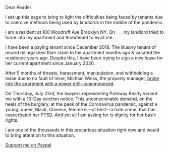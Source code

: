 
Dear Reader

I set up this page to bring to light the difficulties being faced by tenants due to coercive methods being used by landlords in the middle of the pandemic.  

I am a resident at 100 Woodruff Ave Brooklyn NY. On ___ my landlord tried to force into my apartment and threatened to evict me.  

I have been a paying tenant since December 2018. The illusory tenant of record relinquished their claim to the apartment months ago & vacated the residence years ago. Despite this, I have been trying to sign a new lease for her current apartment since January 2020.  

After 5 months of threats, harassment, manipulation, and withholding a lease due to no fault of mine, Michael Weiss, the property manager, [broke into the apartment with a power drill—unannounced](https://www.instagram.com/tv/CDIeVskjie3/?utm_source=ig_web_copy_link).  

On Thursday, July 23rd, the lawyers representing Parkway Realty served me with a 10-Day eviction notice. This unconscionable demand, on the heels of the burglary, at the peak of the Coronavirus pandemic, against a young, queer, Black, Chinese, femme is—at best—a hate crime, that has exacerbated her PTSD. And yet all I am asking for is dignity for her basic rights.  

I am one of the thousands in this precarious situation right now and would to bring attention to this situation.  

[Support me on Paypal](https://www.paypal.com/paypalme/gingdwan)
